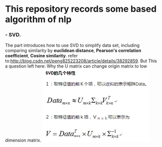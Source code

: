 # This repository records some based algorithm of nlp 

### - SVD.

The part introduces how to use SVD to simplify data set, including comparing similarity by **euclidean distance**, **Pearson's correlation coefficient**, **Cosine similarity**. refer to:http://blog.csdn.net/peng825223208/article/details/38292859. But This a question left here: Why the U matrix can change origin matrix to low dimension matrix.
![img](./png/svd.png)

